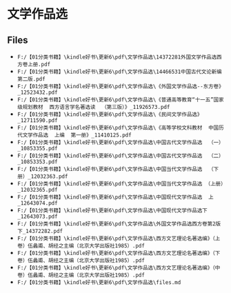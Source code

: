 # 文学作品选

## Files

- `F:/【01分类书籍】\kindle好书\更新6\pdf\文学作品选\14372281外国文学作品选西方卷上册.pdf`
- `F:/【01分类书籍】\kindle好书\更新6\pdf\文学作品选\14466531中国古代文论新编第二版.pdf`
- `F:/【01分类书籍】\kindle好书\更新6\pdf\文学作品选\《外国文学作品选--东方卷》_12523432.pdf`
- `F:/【01分类书籍】\kindle好书\更新6\pdf\文学作品选\《普通高等教育“十一五”国家级规划教材  西方语言学名著选读  （第三版）》_11926573.pdf`
- `F:/【01分类书籍】\kindle好书\更新6\pdf\文学作品选\《民间文学作品选》_12711590.pdf`
- `F:/【01分类书籍】\kindle好书\更新6\pdf\文学作品选\《高等学校文科教材  中国历代文学作品选  上编  第一册》_11410125.pdf`
- `F:/【01分类书籍】\kindle好书\更新6\pdf\文学作品选\中国古代文学作品选  （一）_10853355.pdf`
- `F:/【01分类书籍】\kindle好书\更新6\pdf\文学作品选\中国古代文学作品选  （二）_10853353.pdf`
- `F:/【01分类书籍】\kindle好书\更新6\pdf\文学作品选\中国当代文学作品选  （下册）_12032363.pdf`
- `F:/【01分类书籍】\kindle好书\更新6\pdf\文学作品选\中国当代文学作品选 （上册）_12032365.pdf`
- `F:/【01分类书籍】\kindle好书\更新6\pdf\文学作品选\中国现代文学作品选  上_12643074.pdf`
- `F:/【01分类书籍】\kindle好书\更新6\pdf\文学作品选\中国现代文学作品选下_12643073.pdf`
- `F:/【01分类书籍】\kindle好书\更新6\pdf\文学作品选\外国文学作品选西方卷第2版下_14372282.pdf`
- `F:/【01分类书籍】\kindle好书\更新6\pdf\文学作品选\西方文艺理论名著选编》（上卷）伍蠡甫、胡经之主编（北京大学出版社1985）.pdf`
- `F:/【01分类书籍】\kindle好书\更新6\pdf\文学作品选\西方文艺理论名著选编》（下卷）伍蠡甫、胡经之主编（北京大学出版社1985）.pdf`
- `F:/【01分类书籍】\kindle好书\更新6\pdf\文学作品选\西方文艺理论名著选编》（中卷）伍蠡甫、胡经之主编（北京大学出版社1985）.pdf`
- `F:/【01分类书籍】\kindle好书\更新6\pdf\文学作品选\files.md`
